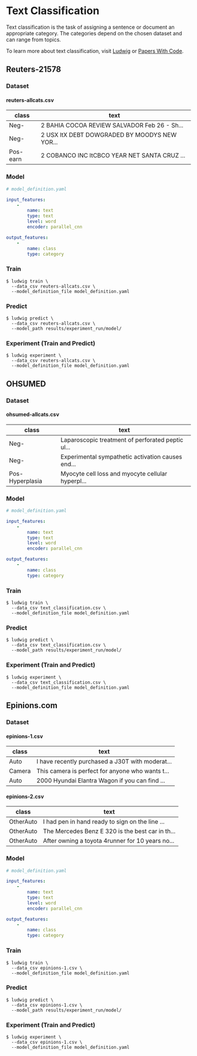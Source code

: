 # Text Classification

Text classification is the task of assigning a sentence or document an appropriate category. The categories depend on the chosen dataset and can range from topics. 

To learn more about text classification, visit [Ludwig](https://uber.github.io/ludwig/examples/#text-classification) or [Papers With Code](https://paperswithcode.com/task/text-classification). 

## Reuters-21578

### Dataset

#### reuters-allcats.csv

| class | text |
| - | - |
|Neg- | 2 BAHIA COCOA REVIEW SALVADOR Feb 26 - Sh... |
|Neg- | 2 USX ltX DEBT DOWGRADED BY MOODYS NEW YOR... |
|Pos-earn | 2 COBANCO INC ltCBCO YEAR NET SANTA CRUZ ... |

### Model

```yaml
# model_definition.yaml

input_features:
    -
        name: text
        type: text
        level: word
        encoder: parallel_cnn

output_features:
    -
        name: class
        type: category
```

### Train

```shell
$ ludwig train \
  --data_csv reuters-allcats.csv \
  --model_definition_file model_definition.yaml
```

### Predict

```shell
$ ludwig predict \
  --data_csv reuters-allcats.csv \
  --model_path results/experiment_run/model/
```

### Experiment (Train and Predict)

```shell
$ ludwig experiment \
  --data_csv reuters-allcats.csv \
  --model_definition_file model_definition.yaml
```

## OHSUMED

### Dataset

#### ohsumed-allcats.csv

| class | text |
| --- | --- |
| Neg- | Laparoscopic treatment of perforated peptic ul... |
| Neg- | Experimental sympathetic activation causes end... |
| Pos-Hyperplasia | Myocyte cell loss and myocyte cellular hyperpl... |

### Model

```yaml
# model_definition.yaml

input_features:
    -
        name: text
        type: text
        level: word
        encoder: parallel_cnn

output_features:
    -
        name: class
        type: category
```

### Train

```shell
$ ludwig train \
  --data_csv text_classification.csv \
  --model_definition_file model_definition.yaml
```

### Predict

```shell
$ ludwig predict \
  --data_csv text_classification.csv \
  --model_path results/experiment_run/model/
```

### Experiment (Train and Predict)

```shell
$ ludwig experiment \
  --data_csv text_classification.csv \
  --model_definition_file model_definition.yaml
```

## Epinions.com

### Dataset

#### epinions-1.csv

| class  | text |
| - | - |
| Auto | I have recently purchased a J30T with moderat... |
| Camera | This camera is perfect for anyone who wants t... |
| Auto | 2000 Hyundai Elantra Wagon if you can find ... |

#### epinions-2.csv

| class  | text |
| - | - |
| OtherAuto | I had pen in hand ready to sign on the line ... |
| OtherAuto | The Mercedes Benz E 320 is the best car in th... |
| OtherAuto | After owning a toyota 4runner for 10 years no... |

### Model

```yaml
# model_definition.yaml

input_features:
    -
        name: text
        type: text
        level: word
        encoder: parallel_cnn

output_features:
    -
        name: class
        type: category
```

### Train

```shell
$ ludwig train \
  --data_csv epinions-1.csv \
  --model_definition_file model_definition.yaml
```

### Predict

```shell
$ ludwig predict \
  --data_csv epinions-1.csv \
  --model_path results/experiment_run/model/
```

### Experiment (Train and Predict)

```shell
$ ludwig experiment \
  --data_csv epinions-1.csv \
  --model_definition_file model_definition.yaml
```